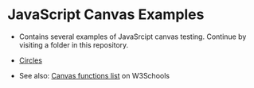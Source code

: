 # JavaScript Canvas Examples

- Contains several examples of JavaSrcipt canvas testing. Continue by visiting a folder in this repository.
- [Circles](https://github.com/pesout/canvas/tree/master/circles)

- See also: [Canvas functions list](http://www.w3schools.com/tags/ref_canvas.asp) on W3Schools
